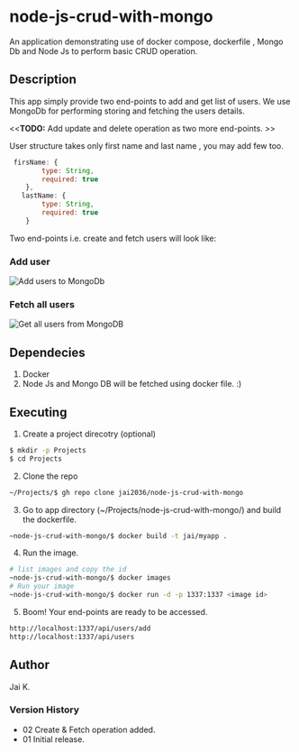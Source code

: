# node-js-crud-with-mongo
An application demonstrating use of docker compose, dockerfile , Mongo Db and Node Js to perform basic CRUD operation.

## Description
This app simply provide two end-points to add and get list of users. We use MongoDb for performing storing and fetching the users details. 

<<**TODO:** Add update and delete operation as two more end-points. >>

User structure takes only first name and last name , you may add few too. 
```javascript
 firsName: {
        type: String,
        required: true
    },
   lastName: {
        type: String,
        required: true
    }
```

Two end-points i.e. create and fetch users will look like: 
### Add user
![Add users to MongoDb](https://github.com/jai2036/node-js-crud-with-mongo/blob/master/images/Add_users_to_users_collections.png)

### Fetch all users
![Get all users from MongoDB](https://github.com/jai2036/node-js-crud-with-mongo/blob/master/images/get_all_users_from_db.png)


## Dependecies
1. Docker 
2. Node Js and Mongo DB will be fetched using docker file. :)

## Executing
1. Create a project direcotry (optional) 
```bash
$ mkdir -p Projects 
$ cd Projects
```
2. Clone the repo
```bash
~/Projects/$ gh repo clone jai2036/node-js-crud-with-mongo 
```
3. Go to app directory (~/Projects/node-js-crud-with-mongo/) and build the dockerfile. 
```bash
~node-js-crud-with-mongo/$ docker build -t jai/myapp .
```
4. Run the image.
```bash
# list images and copy the id
~node-js-crud-with-mongo/$ docker images
# Run your image 
~node-js-crud-with-mongo/$ docker run -d -p 1337:1337 <image id>
```
5. Boom! Your end-points are ready to be accessed. 
```html
http://localhost:1337/api/users/add
http://localhost:1337/api/users
```
## Author
Jai K. 

### Version History

+  02 Create & Fetch operation added.
+  01 Initial release. 
